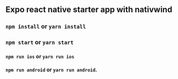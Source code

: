 ## Expo react native starter app with nativwind

### `npm install` or `yarn install`


### `npm start` or `yarn start`

#### `npm run ios` or `yarn run ios`

#### `npm run android` or `yarn run android`.

